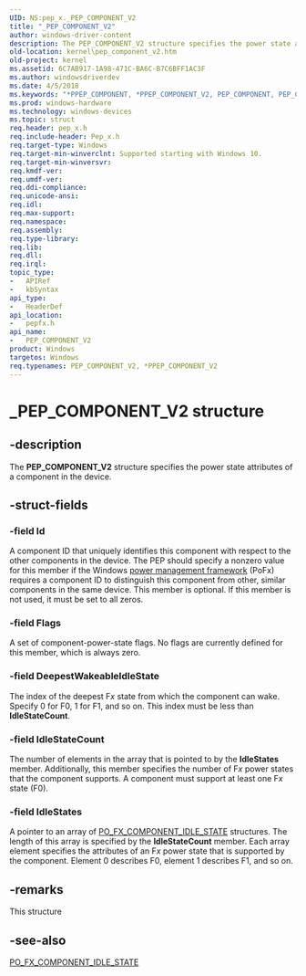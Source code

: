 ```yaml
---
UID: NS:pep_x._PEP_COMPONENT_V2
title: "_PEP_COMPONENT_V2"
author: windows-driver-content
description: The PEP_COMPONENT_V2 structure specifies the power state attributes of a component in the device.
old-location: kernel\pep_component_v2.htm
old-project: kernel
ms.assetid: 6C7AB917-1A98-471C-BA6C-B7C6BFF1AC3F
ms.author: windowsdriverdev
ms.date: 4/5/2018
ms.keywords: "*PPEP_COMPONENT, *PPEP_COMPONENT_V2, PEP_COMPONENT, PEP_COMPONENT_V2, PEP_COMPONENT_V2 structure [Kernel-Mode Driver Architecture], PPEP_COMPONENT_V2, PPEP_COMPONENT_V2 structure pointer [Kernel-Mode Driver Architecture], _PEP_COMPONENT_V2, kernel.pep_component_v2, pepfx/PEP_COMPONENT_V2, pepfx/PPEP_COMPONENT_V2"
ms.prod: windows-hardware
ms.technology: windows-devices
ms.topic: struct
req.header: pep_x.h
req.include-header: Pep_x.h
req.target-type: Windows
req.target-min-winverclnt: Supported starting with Windows 10.
req.target-min-winversvr: 
req.kmdf-ver: 
req.umdf-ver: 
req.ddi-compliance: 
req.unicode-ansi: 
req.idl: 
req.max-support: 
req.namespace: 
req.assembly: 
req.type-library: 
req.lib: 
req.dll: 
req.irql: 
topic_type:
-	APIRef
-	kbSyntax
api_type:
-	HeaderDef
api_location:
-	pepfx.h
api_name:
-	PEP_COMPONENT_V2
product: Windows
targetos: Windows
req.typenames: PEP_COMPONENT_V2, *PPEP_COMPONENT_V2
---
```


# _PEP_COMPONENT_V2 structure


## -description


The <b>PEP_COMPONENT_V2</b> structure specifies the power state attributes of a component in the device.


## -struct-fields




### -field Id

A component ID that uniquely identifies this component with respect to the other components in the device. The PEP should specify a nonzero value for this member if the Windows <a href="https://msdn.microsoft.com/B08F8ABF-FD43-434C-A345-337FBB799D9B">power management framework</a> (PoFx) requires a component ID to distinguish this component from other, similar components in the same device. This member is optional. If this member is not used, it must be set to all zeros.


### -field Flags

A set of component-power-state flags. No flags are currently defined for this member, which is always zero.


### -field DeepestWakeableIdleState

The index of the deepest F<i>x</i> state from which the component can wake. Specify 0 for F0, 1 for F1, and so on. This index must be less than <b>IdleStateCount</b>.


### -field IdleStateCount

The number of elements in the array that is pointed to by the <b>IdleStates</b> member. Additionally, this member specifies the number of F<i>x</i> power states that the component supports. A component must support at least one F<i>x</i> state (F0).


### -field IdleStates

A pointer to an array of <a href="https://msdn.microsoft.com/library/windows/hardware/hh439581">PO_FX_COMPONENT_IDLE_STATE</a> structures. The length of this array is specified by the <b>IdleStateCount</b> member. Each array element specifies the attributes of an F<i>x</i> power state that is supported by the component. Element 0 describes F0, element 1 describes F1, and so on.


## -remarks



This structure 




## -see-also




<a href="https://msdn.microsoft.com/library/windows/hardware/hh439581">PO_FX_COMPONENT_IDLE_STATE</a>
 

 

